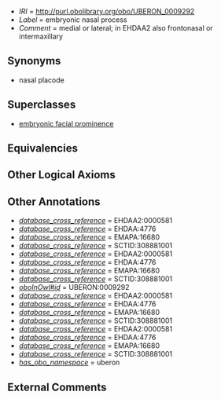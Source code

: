  * *IRI* = http://purl.obolibrary.org/obo/UBERON_0009292
 * *Label* = embryonic nasal process
 * *Comment* = medial or lateral; in EHDAA2 also frontonasal or intermaxillary

## Synonyms

 * nasal placode

## Superclasses

 * [embryonic facial prominence](../../UBERON/14/UBERON_0012314.md)

## Equivalencies


## Other Logical Axioms


## Other Annotations

 * *[database_cross_reference](../../ef/oboInOwl#hasDbXref.md)* = EHDAA2:0000581
 * *[database_cross_reference](../../ef/oboInOwl#hasDbXref.md)* = EHDAA:4776
 * *[database_cross_reference](../../ef/oboInOwl#hasDbXref.md)* = EMAPA:16680
 * *[database_cross_reference](../../ef/oboInOwl#hasDbXref.md)* = SCTID:308881001
 * *[database_cross_reference](../../ef/oboInOwl#hasDbXref.md)* = EHDAA2:0000581
 * *[database_cross_reference](../../ef/oboInOwl#hasDbXref.md)* = EHDAA:4776
 * *[database_cross_reference](../../ef/oboInOwl#hasDbXref.md)* = EMAPA:16680
 * *[database_cross_reference](../../ef/oboInOwl#hasDbXref.md)* = SCTID:308881001
 * *[oboInOwl#id](../../id/oboInOwl#id.md)* = UBERON:0009292
 * *[database_cross_reference](../../ef/oboInOwl#hasDbXref.md)* = EHDAA2:0000581
 * *[database_cross_reference](../../ef/oboInOwl#hasDbXref.md)* = EHDAA:4776
 * *[database_cross_reference](../../ef/oboInOwl#hasDbXref.md)* = EMAPA:16680
 * *[database_cross_reference](../../ef/oboInOwl#hasDbXref.md)* = SCTID:308881001
 * *[database_cross_reference](../../ef/oboInOwl#hasDbXref.md)* = EHDAA2:0000581
 * *[database_cross_reference](../../ef/oboInOwl#hasDbXref.md)* = EHDAA:4776
 * *[database_cross_reference](../../ef/oboInOwl#hasDbXref.md)* = EMAPA:16680
 * *[database_cross_reference](../../ef/oboInOwl#hasDbXref.md)* = SCTID:308881001
 * *[has_obo_namespace](../../ce/oboInOwl#hasOBONamespace.md)* = uberon

## External Comments

